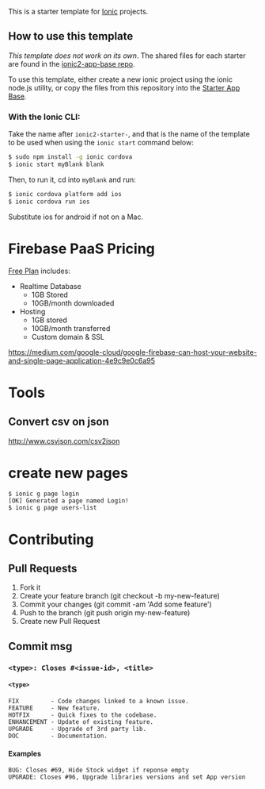 This is a starter template for [Ionic](http://ionicframework.com/docs/) projects.

## How to use this template

*This template does not work on its own*. The shared files for each starter are found in the [ionic2-app-base repo](https://github.com/driftyco/ionic2-app-base).

To use this template, either create a new ionic project using the ionic node.js utility, or copy the files from this repository into the [Starter App Base](https://github.com/driftyco/ionic2-app-base).

### With the Ionic CLI:

Take the name after `ionic2-starter-`, and that is the name of the template to be used when using the `ionic start` command below:

```bash
$ sudo npm install -g ionic cordova
$ ionic start myBlank blank
```

Then, to run it, cd into `myBlank` and run:

```bash
$ ionic cordova platform add ios
$ ionic cordova run ios
```

Substitute ios for android if not on a Mac.

# Firebase PaaS Pricing
[Free Plan](https://firebase.google.com/pricing/) includes:
- Realtime Database
  - 1GB Stored
  - 10GB/month downloaded
- Hosting
  - 1GB stored
  - 10GB/month transferred
  - Custom domain & SSL

https://medium.com/google-cloud/google-firebase-can-host-your-website-and-single-page-application-4e9c9e0c6a95

# Tools
## Convert csv on json
http://www.csvjson.com/csv2json

# create new pages

```
$ ionic g page login
[OK] Generated a page named Login!
$ ionic g page users-list
```

# Contributing

## Pull Requests
1. Fork it
2. Create your feature branch (git checkout -b my-new-feature)
3. Commit your changes (git commit -am 'Add some feature')
4. Push to the branch (git push origin my-new-feature)
5. Create new Pull Request

## Commit msg
### `<type>: Closes #<issue-id>, <title>`

#### `<type>`

```
FIX         - Code changes linked to a known issue.
FEATURE     - New feature.
HOTFIX      - Quick fixes to the codebase.
ENHANCEMENT - Update of existing feature.
UPGRADE     - Upgrade of 3rd party lib.
DOC         - Documentation.
```

#### Examples
```
BUG: Closes #69, Hide Stock widget if reponse empty
UPGRADE: Closes #96, Upgrade libraries versions and set App version
```